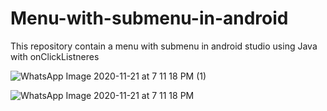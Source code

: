 # Menu-with-submenu-in-android
This repository contain a menu with submenu in android studio using Java with onClickListneres

![WhatsApp Image 2020-11-21 at 7 11 18 PM (1)](https://user-images.githubusercontent.com/64765400/99892900-0f7f0600-2c2f-11eb-8605-dc1c0f51492b.jpeg)

![WhatsApp Image 2020-11-21 at 7 11 18 PM](https://user-images.githubusercontent.com/64765400/99892901-10b03300-2c2f-11eb-857b-f85705a00490.jpeg)

